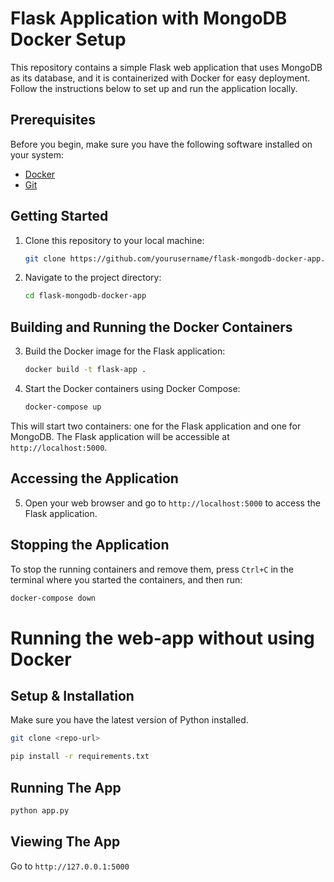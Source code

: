 # Flask Application with MongoDB Docker Setup

This repository contains a simple Flask web application that uses MongoDB as its database, and it is containerized with Docker for easy deployment. Follow the instructions below to set up and run the application locally.

## Prerequisites

Before you begin, make sure you have the following software installed on your system:

- [Docker](https://www.docker.com/get-started)
- [Git](https://git-scm.com/)

## Getting Started

1. Clone this repository to your local machine:

    ```bash
    git clone https://github.com/yourusername/flask-mongodb-docker-app.git
    ```

2. Navigate to the project directory:

    ```bash
    cd flask-mongodb-docker-app
    ```

## Building and Running the Docker Containers

3. Build the Docker image for the Flask application:

    ```bash
    docker build -t flask-app .
    ```

4. Start the Docker containers using Docker Compose:

    ```bash
    docker-compose up
    ```

This will start two containers: one for the Flask application and one for MongoDB. The Flask application will be accessible at `http://localhost:5000`.

## Accessing the Application

5. Open your web browser and go to `http://localhost:5000` to access the Flask application.

## Stopping the Application

To stop the running containers and remove them, press `Ctrl+C` in the terminal where you started the containers, and then run:

```bash
docker-compose down
```




# Running the web-app without using Docker

## Setup & Installation

Make sure you have the latest version of Python installed.

```bash
git clone <repo-url>
```

```bash
pip install -r requirements.txt
```

## Running The App

```bash
python app.py
```

## Viewing The App

Go to `http://127.0.0.1:5000`

